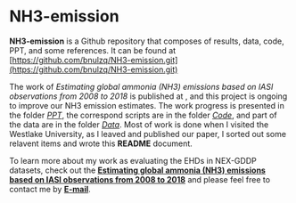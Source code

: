 # NH3-emission

**NH3-emission** is a Github repository that composes of results, data, code, PPT, and some references. It can be found at [https://github.com/bnulzq/NH3-emission.git](https://github.com/bnulzq/NH3-emission.git)

The work of *Estimating global ammonia (NH3) emissions based on IASI observations from 2008 to 2018* is published at , and this project is ongoing to improve our NH3 emission estimates. The work progress is presented in the folder [*PPT*](#ppt), the correspond scripts are in the folder [*Code*](#code), and part of the data are in the folder [*Data*](#data). Most of work is done when I visited the Westlake University, as I leaved and published our paper, I sorted out some relavent items and wrote this **README** document.

To learn more about my work as evaluating the EHDs in NEX-GDDP datasets, check out the [**Estimating global ammonia (NH3) emissions based on IASI observations from 2008 to 2018**](xxx) and please feel free to contact me by [**E-mail**](<zl725@coornell.edu>).
